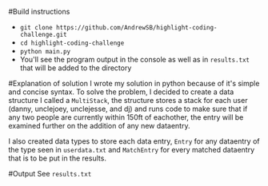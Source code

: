 #Build instructions
- `git clone https://github.com/AndrewSB/highlight-coding-challenge.git`
- `cd highlight-coding-challenge`
- `python main.py`
- You'll see the program output in the console as well as in `results.txt` that will be added to the directory

#Explanation of solution
I wrote my solution in python because of it's simple and concise syntax. To solve the problem, I decided to create a data structure I called a `MultiStack`, the structure stores a stack for each user (danny, unclejoey, unclejesse, and dj) and runs code to make sure that if any two people are currently within 150ft of eachother, the entry will be examined further on the addition of any new dataentry.

I also created data types to store each data entry, `Entry` for any dataentry of the type seen in `userdata.txt` and `MatchEntry` for every matched dataentry that is to be put in the results.

#Output
See `results.txt`
